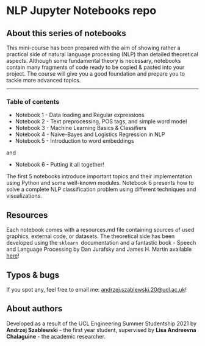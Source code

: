 # NLP Jupyter Notebooks repo

## About this series of notebooks
This mini-course has been prepared with the aim of showing rather a practical side of natural language processing (NLP) than detailed theoretical aspects. Although some fundamental theory is necessary, notebooks contain many fragments of code ready to be copied & pasted into your project. The course will give you a good foundation and prepare you to tackle more advanced topics. 

---

### Table of contents

- Notebook 1 - Data loading and Regular expressions
- Notebook 2 - Text preprocessing, POS tags, and simple word model
- Notebook 3 - Machine Learning Basics & Classifiers
- Notebook 4 - Naive-Bayes and Logistics Regression in NLP
- Notebook 5 - Introduction to word embeddings 

and

- Notebook 6 - Putting it all together!

The first 5 notebooks introduce important topics and their implementation using Python and some well-known modules. Notebook 6 presents how to solve a complete NLP classification problem using different techniques and visualizations.

## Resources
Each notebook comes with a resources.md file containing sources of used graphics, external code, or datasets. The theoretical side has been developed using the `sklearn `documentation and a fantastic book - Speech and Language Processing by Dan Jurafsky and James H. Martin available [here](https://web.stanford.edu/~jurafsky/slp3/)!

## Typos & bugs
If you spot any, feel free to email me: [andrzej.szablewski.20@ucl.ac.uk](mailto:andrzej.szablewski.20@ucl.ac.uk)!

## About authors
Developed as a result of the UCL Engineering Summer Studentship 2021 by **Andrzej Szablewski** - the first year student, supervised by **Lisa Andreevna Chalaguine** - the academic researcher.
